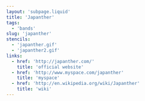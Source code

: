 ```yaml
---
layout: 'subpage.liquid'
title: 'Japanther'
tags:
  - 'bands'
slug: 'japanther'
stencils:
  - 'japanther.gif'
  - 'japanther2.gif'
links:
  - href: 'http://japanther.com/'
    title: 'official website'
  - href: 'http://www.myspace.com/japanther'
    title: 'myspace'
  - href: 'http://en.wikipedia.org/wiki/Japanther'
    title: 'wiki'
---
```

